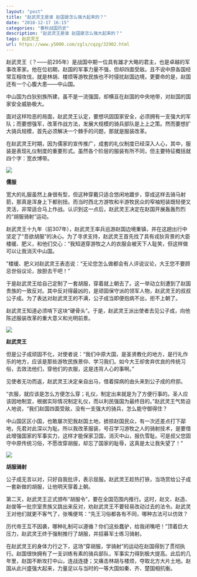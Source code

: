 ```yaml
---
layout: "post"
title: "赵武灵王是谁 赵国是怎么强大起来的？"
date: "2018-12-17 16:15"
categories: "春秋战国历史"
description: "赵武灵王是谁 赵国是怎么强大起来的？"
tags: 赵武灵王
url: https://www.y5000.com/zgls/cqzg/32902.html
---
```






赵武灵王（？——前295年）是战国中期一位具有雄才大略的君主，也是卓越的军事改革家。他在位初期，赵国的军事力量不强，但却四面受敌。且不说中原各国经常互相攻伐，就是林胡、楼烦等游牧民族也不时侵扰赵国边境，更要命的是，赵国还有一个心腹大患——中山国。

中山国为白狄别族所建，虽不是一流强国，却横亘在赵国的中央地带，对赵国的国家安全威胁极大。

面对这样险恶的局面，赵武灵王认定，要想巩固国家安全，必须拥有一支强大的军队；而要想强军，改革作战方法，发展大规模的骑兵部队是上上之策。然而要想扩大骑兵规模，首先必须解决一个棘手的问题，那就是服装改革。

在赵武灵王时期，因为儒家的宣传推广，成套的礼仪制度已经深入人心，其中，服装是表现礼仪制度的重要形式。虽然各个阶层的服装有所不同，但主要特征概括就四个字：宽衣博带。

![](https://img.y5000.com/uploads/allimg/180912/14-1P9121J6455H.jpg)

**儒服**

宽大的礼服虽然上身很有型，但这种穿戴只适合悠闲地踱步，穿成这样去骑马射箭，那真是浑身上下都别扭。而当时西北方游牧和半游牧民众的窄袖短装既轻便又灵活，非常适合马上作战。认识到这一点后，赵武灵王决定在赵国开展轰轰烈烈的“胡服骑射”运动。

赵武灵王十九年（前307年），赵武灵王率兵巡游赵国边境重镇，并在这趟出行中坚定了“吾欲胡服”的决心。为了寻求支持，赵武灵王首先找了具有戎狄背景的大臣楼缓、肥义，和他们交心：“我知道穿游牧之人的衣服会被天下人耻笑，但这样做可以让我消灭中山国。

”楼缓、肥义对赵武灵王表态说：“无论您怎么做都会有人评说议论，大王您不要顾忌世俗议论，放胆去干吧！”

于是赵武灵王给自己定制了一套胡服，穿着就上朝去了。这一举动立刻遭到了赵国贵族的一致反对。其中反对得最凶的，是顽固保守派的领军人物，赵武灵王的叔叔公子成。为了表达对赵武灵王的不满，公子成当即便抱病不出，拒不上朝了。

赵武灵王知道必须啃下这块“硬骨头”。于是，赵武灵王派出使者去见公子成，向他陈述服装改革的重大意义和光明前景。

![](https://img.y5000.com/uploads/allimg/180912/14-1P9121JH9123.jpg)

**赵武灵王**

但是公子成顽固不化，对使者说：“我们中原大国，是圣贤教化的地方，是行礼作乐的地方，应该是那些游牧民族景仰、学习我们。如今大王却舍弃优良的传统习俗，去效法他们，穿他们的衣服，这是违背人心的事啊。”

见使者无功而返，赵武灵王决定亲自出马，借着探病的由头来到公子成的府邸。

“衣服，就应该是怎么方便怎么穿；礼仪，制定出来就是为了方便行事的。圣人应该因地制宜，根据实际情况制定礼仪，而以利民强国为最终目的。”赵武灵王气势迫人地说，“我们赵国四面受敌，没有一支强大的骑兵，怎么能守御得住？

中山国区区小国，也敢屡次犯我赵国土地，掳掠赵国民众，有一次还差点打下鄗地，先君对此深以为耻。所以我改革服装，号召学习游牧之人的骑射技术，是要借此增强国家的军事实力，这样才能保家卫国，消灭中山，报仇雪耻。可是叔父您固守中原传统习俗，不愿改穿胡服，却忘了国家的耻辱，这真是太让我失望了！”

![](https://img.y5000.com/uploads/allimg/180912/14-1P9121JJ9649.jpg)

**胡服骑射**

公子成无言以对，只好自我批评，表示屈服。赵武灵王趁热打铁，当场赏给公子成一套新做的胡服，让他明天穿着上朝。

第二天，赵武灵王正式颁布“胡服令”，要在全国范围内推行。这时，赵文、赵造、赵俊等一批宗室贵族又跳出来反对，劝赵武灵王不要轻易改动过去的法令。赵武灵王对他们就更不客气了，张嘴便骂：“先王习俗都各有不同，哪种古法可以仿效？

历代帝王互不因袭，哪种礼制可以遵循？你们这些蠢驴，给我闭嘴吧！”顶着巨大压力，赵武灵王终于强制推行了胡服，并招募军士练习骑射。

在赵武灵王的身体力行之下，这场“穿胡服，学骑射”的运动在赵国得到了贯彻执行。赵国很快拥有了一支训练有素的骑兵部队，军事实力得到极大提高。此后的几年里，赵国不断攻打中山，连战连捷；又痛击林胡与楼烦，夺取北方大片土地。赵国从此兴盛强大起来，力量足以与当时的一等大国如秦、齐、楚国相抗衡。
